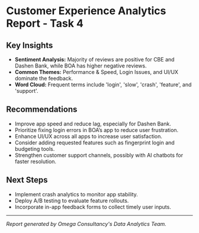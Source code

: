 
# Customer Experience Analytics Report - Task 4

## Key Insights

- **Sentiment Analysis:** Majority of reviews are positive for CBE and Dashen Bank, while BOA has higher negative reviews.
- **Common Themes:** Performance & Speed, Login Issues, and UI/UX dominate the feedback.
- **Word Cloud:** Frequent terms include 'login', 'slow', 'crash', 'feature', and 'support'.

## Recommendations

- Improve app speed and reduce lag, especially for Dashen Bank.
- Prioritize fixing login errors in BOA’s app to reduce user frustration.
- Enhance UI/UX across all apps to increase user satisfaction.
- Consider adding requested features such as fingerprint login and budgeting tools.
- Strengthen customer support channels, possibly with AI chatbots for faster resolution.

## Next Steps

- Implement crash analytics to monitor app stability.
- Deploy A/B testing to evaluate feature rollouts.
- Incorporate in-app feedback forms to collect timely user inputs.

---

*Report generated by Omega Consultancy's Data Analytics Team.*

